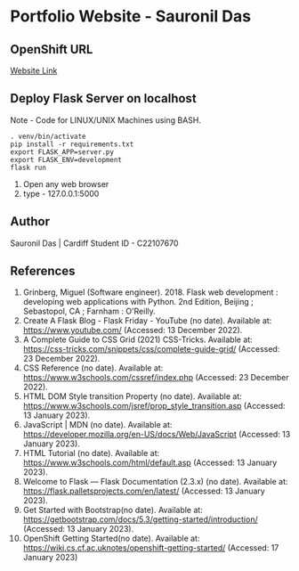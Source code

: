 # Portfolio Website - Sauronil Das

## OpenShift URL

[Website Link](https://)

## Deploy Flask Server on localhost

Note - Code for LINUX/UNIX Machines using BASH. 

```
. venv/bin/activate
pip install -r requirements.txt
export FLASK_APP=server.py
export FLASK_ENV=development
flask run
```

1. Open any web browser
2. type - 127.0.0.1:5000

## Author

Sauronil Das | Cardiff Student ID - C22107670

## References

1. Grinberg, Miguel (Software engineer). 2018.  Flask web development : developing web applications with Python. 2nd Edition, Beijing ; Sebastopol, CA ; Farnham : O'Reilly.
2. Create A Flask Blog - Flask Friday - YouTube (no date). Available at: https://www.youtube.com/ (Accessed: 13 December 2022).
3. A Complete Guide to CSS Grid (2021) CSS-Tricks. Available at: https://css-tricks.com/snippets/css/complete-guide-grid/ (Accessed: 23 December 2022).
4. CSS Reference (no date). Available at: https://www.w3schools.com/cssref/index.php (Accessed: 23 December 2022).
5. HTML DOM Style transition Property (no date). Available at: https://www.w3schools.com/jsref/prop_style_transition.asp (Accessed: 13 January 2023).
6. JavaScript | MDN (no date). Available at: https://developer.mozilla.org/en-US/docs/Web/JavaScript (Accessed: 13 January 2023).
7. HTML Tutorial (no date). Available at: https://www.w3schools.com/html/default.asp (Accessed: 13 January 2023).
8. Welcome to Flask — Flask Documentation (2.3.x) (no date). Available at: https://flask.palletsprojects.com/en/latest/ (Accessed: 13 January 2023).
8. Get Started with Bootstrap(no date). Available at: https://getbootstrap.com/docs/5.3/getting-started/introduction/ (Accessed: 13 January 2023).
9. OpenShift Getting Started(no date). Available at: https://wiki.cs.cf.ac.uknotes/openshift-getting-started/ (Accessed: 17 January 2023)

